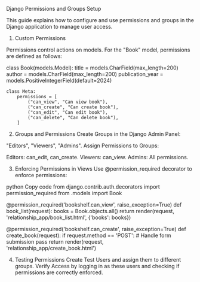 Django Permissions and Groups Setup

This guide explains how to configure and use permissions and groups in the Django application to manage user access.

1. Custom Permissions

Permissions control actions on models. For the "Book" model, permissions are defined as follows:

class Book(models.Model):
    title = models.CharField(max_length=200)
    author = models.CharField(max_length=200)
    publication_year = models.PositiveIntegerField(default=2024)

    class Meta:
        permissions = [
            ("can_view", "Can view book"),
            ("can_create", "Can create book"),
            ("can_edit", "Can edit book"),
            ("can_delete", "Can delete book"),
        ]
2. Groups and Permissions
Create Groups in the Django Admin Panel:

"Editors", "Viewers", "Admins".
Assign Permissions to Groups:

Editors: can_edit, can_create.
Viewers: can_view.
Admins: All permissions.

3. Enforcing Permissions in Views
Use @permission_required decorator to enforce permissions:

python
Copy code
from django.contrib.auth.decorators import permission_required
from .models import Book

@permission_required('bookshelf.can_view', raise_exception=True)
def book_list(request):
    books = Book.objects.all()
    return render(request, 'relationship_app/book_list.html', {'books': books})

@permission_required('bookshelf.can_create', raise_exception=True)
def create_book(request):
    if request.method == 'POST':
        # Handle form submission
        pass
    return render(request, 'relationship_app/create_book.html')

4. Testing Permissions
Create Test Users and assign them to different groups.
Verify Access by logging in as these users and checking if permissions are correctly enforced.

